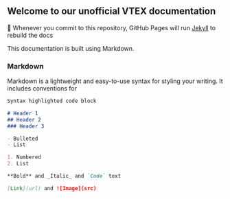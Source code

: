 ## Welcome to our unofficial VTEX documentation

🚀  Whenever you commit to this repository, GitHub Pages will run [Jekyll](https://jekyllrb.com/) to rebuild the docs

This documentation is built using Markdown.  

### Markdown

Markdown is a lightweight and easy-to-use syntax for styling your writing. It includes conventions for

```markdown
Syntax highlighted code block

# Header 1
## Header 2
### Header 3

- Bulleted
- List

1. Numbered
2. List

**Bold** and _Italic_ and `Code` text

[Link](url) and ![Image](src)
```